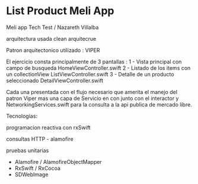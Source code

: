 # List Product Meli App
Meli app Tech Test / Nazareth Villalba

arquitectura usada clean arquitecrue

Patron arquitectonico utilizado : VIPER

El ejercicio consta principalmente de 3 pantallas :
 1 - Vista principal con campo de busqueda HomeViewController.swift
 2 - Listado de los items con un collectionView ListViewController.swift
 3 - Detalle de un producto seleccionado DetailViewController.swift
 
Cada una presentada con el flujo necesario que amerita el manejo del patron Viper mas una capa de Servicio en con junto con 
el interactor y NetworkingServices.swift para la consulta a la api publica de mercado libre.

Tecnologias: 

programacion reactiva con rxSwift

consultas HTTP - alamofire

pruebas unitarias

* Alamofire / AlamofireObjectMapper
* RxSwift / RxCocoa
* SDWebImage
